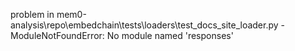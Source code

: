 problem in mem0-analysis\repo\embedchain\tests\loaders\test_docs_site_loader.py - ModuleNotFoundError: No module named 'responses'
